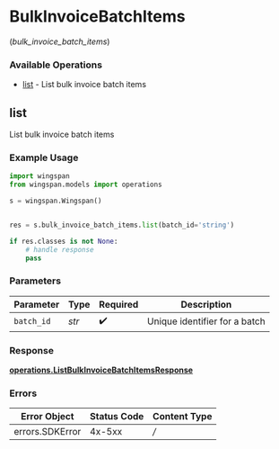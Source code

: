 # BulkInvoiceBatchItems
(*bulk_invoice_batch_items*)

### Available Operations

* [list](#list) - List bulk invoice batch items

## list

List bulk invoice batch items

### Example Usage

```python
import wingspan
from wingspan.models import operations

s = wingspan.Wingspan()


res = s.bulk_invoice_batch_items.list(batch_id='string')

if res.classes is not None:
    # handle response
    pass
```

### Parameters

| Parameter                     | Type                          | Required                      | Description                   |
| ----------------------------- | ----------------------------- | ----------------------------- | ----------------------------- |
| `batch_id`                    | *str*                         | :heavy_check_mark:            | Unique identifier for a batch |


### Response

**[operations.ListBulkInvoiceBatchItemsResponse](../../models/operations/listbulkinvoicebatchitemsresponse.md)**
### Errors

| Error Object    | Status Code     | Content Type    |
| --------------- | --------------- | --------------- |
| errors.SDKError | 4x-5xx          | */*             |
